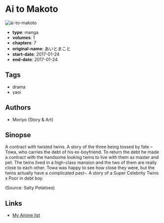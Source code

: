 # Ai to Makoto

![ai-to-makoto](https://cdn.myanimelist.net/images/manga/3/208336.jpg)

-   **type**: manga
-   **volumes**: 1
-   **chapters**: 7
-   **original-name**: あいとまこと
-   **start-date**: 2017-01-24
-   **end-date**: 2017-01-24

## Tags

-   drama
-   yaoi

## Authors

-   Moriyo (Story & Art)

## Sinopse

A contract with twisted twins. A story of the three being tossed by fate –Towa, who carries the debt of his ex-boyfriend. To return the debt he made a contract with the handsome looking twins to live with them as master and pet. The twins lived in a high-class mansion and the two of them are really close to each other. Towa was happy to see how close they were, but the twins actually have a complicated past–. A story of a Super Celebrity Twins x Poor in debt boy.

(Source: Salty Potatoes)

## Links

-   [My Anime list](https://myanimelist.net/manga/108616/Ai_to_Makoto)
